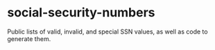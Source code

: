 # social-security-numbers
Public lists of valid, invalid, and special SSN values, as well as code to generate them.
